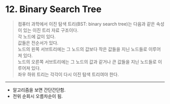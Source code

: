 # 12. Binary Search Tree

> 컴퓨터 과학에서 이진 탐색 트리(BST: binary search tree)는 다음과 같은 속성이 있는 이진 트리 자료 구조이다.  
> 각 노드에 값이 있다.  
> 값들은 전순서가 있다.  
> 노드의 왼쪽 서브트리에는 그 노드의 값보다 작은 값들을 지닌 노드들로 이루어져 있다.  
> 노드의 오른쪽 서브트리에는 그 노드의 값과 같거나 큰 값들을 지닌 노드들로 이루어져 있다.  
> 좌우 하위 트리는 각각이 다시 이진 탐색 트리여야 한다.  
  
<hr/>

* 알고리즘을 보면 간단간단함.   
* 전위 순회시 오름차순이 됨.